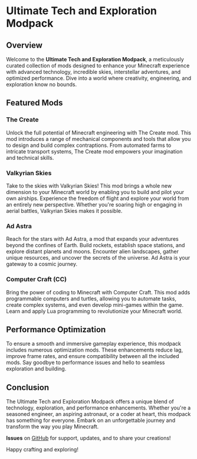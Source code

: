 # Ultimate Tech and Exploration Modpack

## Overview
Welcome to the **Ultimate Tech and Exploration Modpack**, a meticulously curated collection of mods designed to enhance your Minecraft experience with advanced technology, incredible skies, interstellar adventures, and optimized performance. Dive into a world where creativity, engineering, and exploration know no bounds.

## Featured Mods

### The Create
Unlock the full potential of Minecraft engineering with The Create mod. This mod introduces a range of mechanical components and tools that allow you to design and build complex contraptions. From automated farms to intricate transport systems, The Create mod empowers your imagination and technical skills.

### Valkyrian Skies
Take to the skies with Valkyrian Skies! This mod brings a whole new dimension to your Minecraft world by enabling you to build and pilot your own airships. Experience the freedom of flight and explore your world from an entirely new perspective. Whether you're soaring high or engaging in aerial battles, Valkyrian Skies makes it possible.

### Ad Astra
Reach for the stars with Ad Astra, a mod that expands your adventures beyond the confines of Earth. Build rockets, establish space stations, and explore distant planets and moons. Encounter alien landscapes, gather unique resources, and uncover the secrets of the universe. Ad Astra is your gateway to a cosmic journey.

### Computer Craft (CC)
Bring the power of coding to Minecraft with Computer Craft. This mod adds programmable computers and turtles, allowing you to automate tasks, create complex systems, and even develop mini-games within the game. Learn and apply Lua programming to revolutionize your Minecraft world.

## Performance Optimization
To ensure a smooth and immersive gameplay experience, this modpack includes numerous optimization mods. These enhancements reduce lag, improve frame rates, and ensure compatibility between all the included mods. Say goodbye to performance issues and hello to seamless exploration and building.

## Conclusion
The Ultimate Tech and Exploration Modpack offers a unique blend of technology, exploration, and performance enhancements. Whether you're a seasoned engineer, an aspiring astronaut, or a coder at heart, this modpack has something for everyone. Embark on an unforgettable journey and transform the way you play Minecraft.

**Issues** on [GitHub](https://github.com/snlaf/CreateVanilla/issues) for support, updates, and to share your creations!

Happy crafting and exploring!
